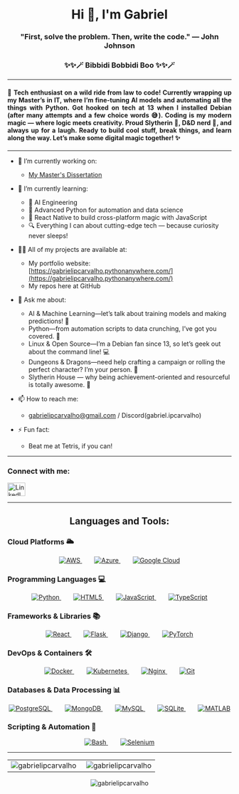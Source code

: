 <h1 align="center">Hi 👋, I'm Gabriel</h1>
<h3 align="center">"First, solve the problem. Then, write the code." — John Johnson</h3>
<h3 align="center">✨✨🪄 Bibbidi Bobbidi Boo ✨✨🪄</h3>

---

<h4 align="justify">🚀 Tech enthusiast on a wild ride from law to code! Currently wrapping up my Master’s in IT, where I’m fine-tuning AI models and automating all the things with Python. Got hooked on tech at 13 when I installed Debian (after many attempts and a few choice words 😅). Coding is my modern magic — where logic meets creativity. Proud Slytherin 🐍, D&D nerd 🎲, and always up for a laugh. Ready to build cool stuff, break things, and learn along the way. Let’s make some digital magic together! ✨</h4>

---

- 🔭 I’m currently working on:
  - [My Master's Dissertation](https://github.com/gabrielipcarvalho/dissertation)

- 🌱 I’m currently learning: 
  - 🧠 AI Engineering
  - 🐍 Advanced Python for automation and data science
  - 📱 React Native to build cross-platform magic with JavaScript
  - 🔍 Everything I can about cutting-edge tech — because curiosity never sleeps!

- 👨‍💻 All of my projects are available at: 
  - My portfolio website: [https://gabrielipcarvalho.pythonanywhere.com/](https://gabrielipcarvalho.pythonanywhere.com/)
  - My repos here at GitHub

- 💬 Ask me about: 
  - AI & Machine Learning—let’s talk about training models and making predictions! 🤖 
  - Python—from automation scripts to data crunching, I’ve got you covered. 🐍 
  - Linux & Open Source—I’m a Debian fan since 13, so let’s geek out about the command line! 💻 
  - Dungeons & Dragons—need help crafting a campaign or rolling the perfect character? I’m your person. 🎲
  - Slytherin House — why being achievement-oriented and resourceful is totally awesome. 🐍

- 📫 How to reach me: 
  - gabrielipcarvalho@gmail.com / Discord(gabriel.ipcarvalho)

- ⚡ Fun fact: 
  - Beat me at Tetris, if you can!

---

<h3 align="left">Connect with me:</h3>
<p align="left">
<a href="https://linkedin.com/in/gabriel-ipcarvalho" target="blank"><img align="center" src="https://cdn.jsdelivr.net/npm/simple-icons@v4/icons/linkedin.svg" alt="LinkedIn" height="30" width="40" /></a>
</p>

---

<h2 align="center">Languages and Tools:</h2>

### **Cloud Platforms** 🌥️
<p align="center">
  <a href="https://aws.amazon.com" target="_blank" rel="noreferrer">
    <img src="https://img.shields.io/badge/Amazon%20AWS-%23232F3E.svg?logo=amazon-aws&logoColor=white" alt="AWS"/>
  </a> &nbsp;&nbsp;&nbsp;&nbsp;&nbsp;&nbsp;
  <a href="https://azure.microsoft.com/en-in/" target="_blank" rel="noreferrer">
    <img src="https://img.shields.io/badge/Microsoft%20Azure-%230078D4.svg?logo=microsoft-azure&logoColor=white" alt="Azure"/>
  </a> &nbsp;&nbsp;&nbsp;&nbsp;&nbsp;&nbsp;
  <a href="https://cloud.google.com" target="_blank" rel="noreferrer">
    <img src="https://img.shields.io/badge/Google%20Cloud-%234285F4.svg?logo=google-cloud&logoColor=white" alt="Google Cloud"/>
  </a>
</p>

### **Programming Languages** 💻
<p align="center">
  <a href="https://www.python.org" target="_blank" rel="noreferrer">
    <img src="https://img.shields.io/badge/Python-%2314354C.svg?logo=python&logoColor=white" alt="Python"/>
  </a> &nbsp;&nbsp;&nbsp;&nbsp;&nbsp;&nbsp;
  <a href="https://www.w3.org/html/" target="_blank" rel="noreferrer">
    <img src="https://img.shields.io/badge/HTML5-%23E34F26.svg?logo=html5&logoColor=white" alt="HTML5"/>
  </a> &nbsp;&nbsp;&nbsp;&nbsp;&nbsp;&nbsp;
  <a href="https://developer.mozilla.org/en-US/docs/Web/JavaScript" target="_blank" rel="noreferrer">
    <img src="https://img.shields.io/badge/JavaScript-%23F7DF1E.svg?logo=javascript&logoColor=black" alt="JavaScript"/>
  </a> &nbsp;&nbsp;&nbsp;&nbsp;&nbsp;&nbsp;
  <a href="https://www.typescriptlang.org/" target="_blank" rel="noreferrer">
    <img src="https://img.shields.io/badge/TypeScript-%23007ACC.svg?logo=typescript&logoColor=white" alt="TypeScript"/>
  </a>
</p>

### **Frameworks & Libraries** 📚
<p align="center">
  <a href="https://reactjs.org/" target="_blank" rel="noreferrer">
    <img src="https://img.shields.io/badge/React-%2361DAFB.svg?logo=react&logoColor=black" alt="React"/>
  </a> &nbsp;&nbsp;&nbsp;&nbsp;&nbsp;&nbsp;
  <a href="https://flask.palletsprojects.com/" target="_blank" rel="noreferrer">
    <img src="https://img.shields.io/badge/Flask-%23000.svg?logo=flask&logoColor=white" alt="Flask"/>
  </a> &nbsp;&nbsp;&nbsp;&nbsp;&nbsp;&nbsp;
  <a href="https://www.djangoproject.com/" target="_blank" rel="noreferrer">
    <img src="https://img.shields.io/badge/Django-%23092E20.svg?logo=django&logoColor=white" alt="Django"/>
  </a> &nbsp;&nbsp;&nbsp;&nbsp;&nbsp;&nbsp;
  <a href="https://pytorch.org/" target="_blank" rel="noreferrer">
    <img src="https://img.shields.io/badge/PyTorch-%23EE4C2C.svg?logo=pytorch&logoColor=white" alt="PyTorch"/>
  </a>
</p>

### **DevOps & Containers** 🛠️
<p align="center">
  <a href="https://www.docker.com/" target="_blank" rel="noreferrer">
    <img src="https://img.shields.io/badge/Docker-%230db7ed.svg?logo=docker&logoColor=white" alt="Docker"/>
  </a> &nbsp;&nbsp;&nbsp;&nbsp;&nbsp;&nbsp;
  <a href="https://kubernetes.io" target="_blank" rel="noreferrer">
    <img src="https://img.shields.io/badge/Kubernetes-%23326CE5.svg?logo=kubernetes&logoColor=white" alt="Kubernetes"/>
  </a> &nbsp;&nbsp;&nbsp;&nbsp;&nbsp;&nbsp;
  <a href="https://www.nginx.com" target="_blank" rel="noreferrer">
    <img src="https://img.shields.io/badge/Nginx-%23009639.svg?logo=nginx&logoColor=white" alt="Nginx"/>
  </a> &nbsp;&nbsp;&nbsp;&nbsp;&nbsp;&nbsp;
  <a href="https://git-scm.com/" target="_blank" rel="noreferrer">
    <img src="https://img.shields.io/badge/Git-%23F05033.svg?logo=git&logoColor=white" alt="Git"/>
  </a>
</p>

### **Databases & Data Processing** 📊
<p align="center">
  <a href="https://www.postgresql.org" target="_blank" rel="noreferrer">
    <img src="https://img.shields.io/badge/PostgreSQL-%23336791.svg?logo=postgresql&logoColor=white" alt="PostgreSQL"/>
  </a> &nbsp;&nbsp;&nbsp;&nbsp;&nbsp;&nbsp;
  <a href="https://www.mongodb.com/" target="_blank" rel="noreferrer">
    <img src="https://img.shields.io/badge/MongoDB-%2347A248.svg?logo=mongodb&logoColor=white" alt="MongoDB"/>
  </a> &nbsp;&nbsp;&nbsp;&nbsp;&nbsp;&nbsp;
  <a href="https://www.mysql.com/" target="_blank" rel="noreferrer">
    <img src="https://img.shields.io/badge/MySQL-%2300f.svg?logo=mysql&logoColor=white" alt="MySQL"/>
  </a> &nbsp;&nbsp;&nbsp;&nbsp;&nbsp;&nbsp;
  <a href="https://www.sqlite.org/" target="_blank" rel="noreferrer">
    <img src="https://img.shields.io/badge/SQLite-%2307405e.svg?logo=sqlite&logoColor=white" alt="SQLite"/>
  </a> &nbsp;&nbsp;&nbsp;&nbsp;&nbsp;&nbsp;
  <a href="https://www.mathworks.com/" target="_blank" rel="noreferrer">
    <img src="https://img.shields.io/badge/MATLAB-%23000000.svg?logo=mathworks&logoColor=white" alt="MATLAB"/>
  </a>
</p>

### **Scripting & Automation** 🔧
<p align="center">
  <a href="https://www.gnu.org/software/bash/" target="_blank" rel="noreferrer">
    <img src="https://img.shields.io/badge/GNU%20Bash-%234EAA25.svg?logo=gnu-bash&logoColor=white" alt="Bash"/>
  </a> &nbsp;&nbsp;&nbsp;&nbsp;&nbsp;&nbsp;
  <a href="https://www.selenium.dev" target="_blank" rel="noreferrer">
    <img src="https://img.shields.io/badge/Selenium-%2343B02A.svg?logo=selenium&logoColor=white" alt="Selenium"/>
  </a>
</p>

---

<table style="border:none; border-collapse: collapse;">
  <tr style="border:none;">
    <td style="border:none;"><img align="left" src="https://github-readme-stats.vercel.app/api?username=gabrielipcarvalho&show_icons=true&locale=en&theme=dark" alt="gabrielipcarvalho" /></td>
    <td style="border:none;"><img align="right" src="https://github-readme-streak-stats.herokuapp.com/?user=gabrielipcarvalho&theme=dark" alt="gabrielipcarvalho" /></td>
  </tr>
</table>

<p align="center"><img src="https://github-readme-stats.vercel.app/api/top-langs?username=gabrielipcarvalho&show_icons=true&locale=en&layout=compact&theme=dark" alt="gabrielipcarvalho" /></p>

